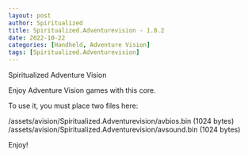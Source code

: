 ```yaml
---
layout: post
author: Spiritualized
title: Spiritualized.Adventurevision - 1.0.2
date: 2022-10-22
categories: [Handheld, Adventure Vision]
tags: [Spiritualized.Adventurevision]
---
```

Spiritualized Adventure Vision

Enjoy Adventure Vision games with this core. 

To use it, you must place two files here:

/assets/avision/Spiritualized.Adventurevision/avbios.bin  (1024 bytes)
/assets/avision/Spiritualized.Adventurevision/avsound.bin  (1024 bytes)


Enjoy!
